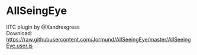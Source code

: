 # AllSeingEye
IITC plugin by @Xandrexgress  
Download: https://raw.githubusercontent.com/Jormund/AllSeeingEye/master/AllSeeingEye.user.js
